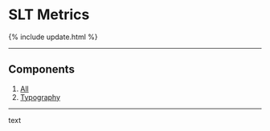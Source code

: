 <script src="https://cdn.plot.ly/plotly-latest.min.js"></script>

# SLT Metrics

{% include update.html %}

<hr class="nhsuk-u-margin-top-0 nhsuk-u-margin-bottom-6">

<h2>Components</h2>
<ol>
  <li><a href="/components/all.html">All</a></li>
  <li><a href="/components/typography.html">Typography</a></li>
</ol>

<hr class="nhsuk-u-margin-top-0 nhsuk-u-margin-bottom-6">

<div class="nhsuk-u-reading-width">

  <p class="nhsuk-u-margin-bottom-0">text</p>

</div>
